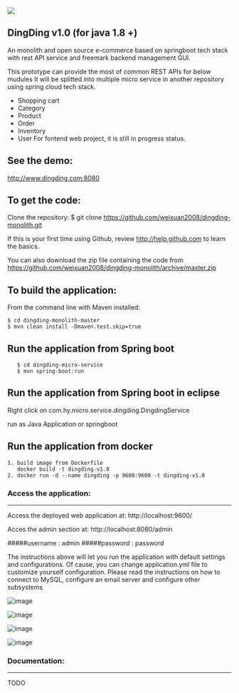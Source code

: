 [![][ButlerImage]][website] 

DingDing v1.0 (for java 1.8 +)
-------------------

An monolith and open source e-commerce based on springboot tech stack with rest API service and freemark backend management GUI. 

This prototype can provide the most of common REST APIs for below mudules
It will be splitted into multiple micro service in another repository using spring cloud tech stack.
- Shopping cart
- Category
- Product
- Order
- Inventory
- User
For fontend web project, it is still in progress status.

See the demo:
-------------------
http://www.dingding.com:8080


To get the code:
-------------------
Clone the repository:
$ git clone https://github.com/weixuan2008/dingding-monolith.git

If this is your first time using Github, review http://help.github.com to learn the basics.

You can also download the zip file containing the code from https://github.com/weixuan2008/dingding-monolith/archive/master.zip

To build the application:
-------------------	
From the command line with Maven installed:

	$ cd dingding-monolith-master
	$ mvn clean install -Dmaven.test.skip=true
	

Run the application from Spring boot 
-------------------

       $ cd dingding-micro-service
       $ mvn spring-boot:run

Run the application from Spring boot in eclipse
-------------------

Right click on com.hy.micro.service.dingding.DingdingService

run as Java Application or springboot 


Run the application from docker 
-------------------
	1. build image from Dockerfile
	   docker build -t dingding-v1.0
	2. docker run -d --name dingding -p 9600:9600 -t dingding-v1.0

### Access the application:
-------------------

Access the deployed web application at: http://localhost:9600/

Acces the admin section at: http://localhost:8080/admin

#####username : admin
#####password : password

The instructions above will let you run the application with default settings and configurations.
Of cause, you can change application.yml file to customize yourself configuration.
Please read the instructions on how to connect to MySQL, configure an email server and configure other subsystems


![image](https://github.com/weixuan2008/dingding-monolith/blob/master/dingding-monolith-master/core/dingding-micro-service/src/main/resources/static/images/order.PNG)

![image](https://github.com/weixuan2008/dingding-monolith/blob/master/dingding-monolith-master/core/dingding-micro-service/src/main/resources/static/images/product.PNG)

![image](https://github.com/weixuan2008/dingding-monolith/blob/master/dingding-monolith-master/core/dingding-micro-service/src/main/resources/static/images/inventory.PNG)

![image](https://github.com/weixuan2008/dingding-monolith/blob/master/dingding-monolith-master/core/dingding-micro-service/src/main/resources/static/images/vendor.PNG)


### Documentation:
-------------------
TODO




[ButlerImage]: https://github.com/weixuan2008/dingding-monolith/blob/master/dingding-monolith-master/core/dingding-micro-service/src/main/resources/static/images/dingding-red.png
[website]: https://github.com/weixuan2008/dingding-monolith